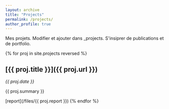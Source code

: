 ```yaml
---
layout: archive
title: "Projects"
permalink: /projects/
author_profile: true
---
```


Mes projets. Modifier et ajouter dans _projects. S'insiprer de publications et de portfolio.

{% for proj in site.projects reversed %}
## [{{ proj.title }}]({{ proj.url }})
*{{ proj.date }}*

{{ proj.summary }}

[report](/files/{{ proj.report }})
{% endfor %}
